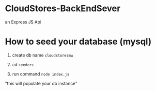 # CloudStores-BackEndSever
an Express JS Api

# How to seed your database (mysql)
1. create db name `cloudstoresmw`

2. cd `seeders`

3. run command `node index.js`

"this will populate your db instance"